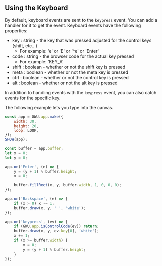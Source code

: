 ## Using the Keyboard

By default, keyboard events are sent to the `keypress` event. You can add a handler for it to get the event. Keyboard events have the following properties:

-   key : string - the key that was pressed adjusted for the control keys (shift, etc...)
    -   For example: 'e' or 'E' or '^e' or 'Enter'
-   code : string - the browser code for the actual key pressed
    -   For example: 'KEY_A'
-   shift : boolean - whether or not the shift key is pressed
-   meta : boolean - whether or not the meta key is pressed
-   ctrl : boolean - whether or not the control key is pressed
-   alt : boolean - whether or not the alt key is pressed

In addition to handling events with the `keypress` event, you can also catch events for the specific key.

The following example lets you type into the canvas.

```js
const app = GWU.app.make({
    width: 30,
    height: 20,
    loop: LOOP,
});
SHOW(app);

const buffer = app.buffer;
let x = 0;
let y = 0;

app.on('Enter', (e) => {
    y = (y + 1) % buffer.height;
    x = 0;

    buffer.fillRect(x, y, buffer.width, 1, 0, 0, 0);
});

app.on('Backspace', (e) => {
    if (x > 0) x -= 1;
    buffer.draw(x, y, ' ', 'white');
});

app.on('keypress', (ev) => {
    if (GWU.app.isControlCode(ev)) return;
    buffer.draw(x, y, ev.key[0], 'white');
    x += 1;
    if (x >= buffer.width) {
        x = 0;
        y = (y + 1) % buffer.height;
    }
});
```
